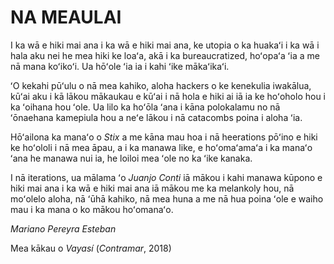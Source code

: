 ﻿NA MEAULAI
==========

I ka wā e hiki mai ana i ka wā e hiki mai ana, ke utopia o ka huakaʻi i ka wā i hala aku nei he mea hiki ke loaʻa, akā i ka bureaucratized, hoʻopaʻa ʻia a me nā mana koʻikoʻi. Ua hōʻole ʻia ia i kahi ʻike mākaʻikaʻi.

ʻO kekahi pūʻulu o nā mea kahiko, aloha hackers o ke kenekulia iwakālua, kūʻai aku i kā lākou mākaukau e kūʻai i nā hola e hiki ai iā ia ke hoʻoholo hou i ka ʻoihana hou ʻole. Ua lilo ka hoʻōla ʻana i kāna polokalamu no nā ʻōnaehana kamepiula hou a neʻe lākou i nā catacombs poina i aloha ʻia.

Hōʻailona ka manaʻo o *Stix* a me kāna mau hoa i nā heerations pōʻino e hiki ke hoʻololi i nā mea āpau, a i ka manawa like, e hoʻomaʻamaʻa i ka manaʻo ʻana he manawa nui ia, he loiloi mea ʻole no ka ʻike kanaka.

I nā iterations, ua mālama ʻo *Juanjo Conti* iā mākou i kahi manawa kūpono e hiki mai ana i ka wā e hiki mai ana iā mākou me ka melankoly hou, nā moʻolelo aloha, nā ʻūhā kahiko, nā mea huna a me nā hua poina ʻole e waiho mau i ka mana o ko mākou hoʻomanaʻo.

*Mariano Pereyra Esteban*

Mea kākau o *Vayasí* (*Contramar*, 2018)
